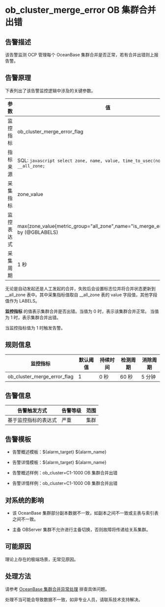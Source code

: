 ob_cluster_merge_error OB 集群合并出错 
=====================================================



**告警描述** 
-----------------------------

该告警监测 OCP 管理每个 OceanBase 集群合并是否正常，若有合并出错则上报告警。

告警原理 
-------------------------

下表列出了该告警监控逻辑中涉及的关键参数。


|  参数   |                                                                值                                                                |
|-------|---------------------------------------------------------------------------------------------------------------------------------|
| 监控指标  | ob_cluster_merge_error_flag                                                                                                     |
| 指标来源  | SQL:  ```javascript select zone, name, value, time_to_usec(now()) from __all_zone; ```  |
| 采集指标  | zone_value                                                                                                                      |
| 监控表达式 | max(zone_value{metric_group="all_zone",name="is_merge_error",@LABELS}) by (@GBLABELS)                                           |
| 采集周期  | 1 秒                                                                                                                             |



无论是自动发起还是人工发起的合并，失败后会设置标志位并将合并状态更新到 __all_zone 表中。其中采集指标值取自 __all_zone 表的 value 字段值，其他字段值作为 LABELS。

**监控指标** 的值表示集群合并是否出错。当值为 0 时，表示该集群合并正常。 当值为 1 时，表示集群合并出错。

当监控指标值为 1 时触发告警。

**规则信息** 
-----------------------------



|            监控指标             | 默认阈值 | 持续时间 | 检测周期 | 消除周期 |
|-----------------------------|------|------|------|------|
| ob_cluster_merge_error_flag | 1    | 0 秒  | 60 秒 | 5 分钟 |



**告警信息** 
-----------------------------



|           告警触发方式           | 告警等级 | 范围 |
|----------------------------|------|----|
| 基于监控指标的表达式 | 严重   | 集群 |



**告警模板** 
-----------------------------

* 告警概述模板：${alarm_target} ${alarm_name}

  

* 告警详情模板：${alarm_target} ${alarm_name}

  

* 告警概述样例：ob_cluster=C1-1000 OB 集群合并出错

  

* 告警详情样例：ob_cluster=C1-1000 OB 集群合并出错

  




**对系统的影响** 
-------------------------------

* 该 OceanBase 集群部分副本数据不一致，如副本之间不一致或主表与索引表之间不一致。

  

* 主备 OBServer 集群不允许进行主备切换，否则故障将传递给关系集群。

  




**可能原因** 
-----------------------------

理论上存在的极端场景，无常见原因。

**处理方法** 
-----------------------------

请参考 [OceanBase 集群合并异常处理](/zh-CN/4.alarm-reference/4.alarm-appendix/3.handle-oceanbase-cluster-merge-exceptions.md) 排查具体问题。

处理不当可能会导致数据不一致，如非专业人员，请联系技术支持解决。
